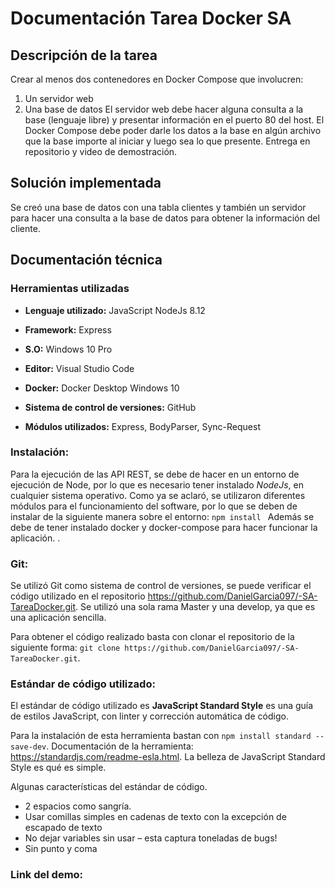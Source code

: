 
# Documentación Tarea Docker SA

## Descripción de la tarea

Crear al menos dos contenedores en Docker Compose que involucren:
1. Un servidor web
2. Una base de datos
El servidor web debe hacer alguna consulta a la base (lenguaje libre) y presentar información en el puerto 80 del host.
El Docker Compose debe poder darle los datos a la base en algún archivo que la base importe al iniciar y luego sea lo que presente.
Entrega en repositorio y video de demostración.

## Solución implementada
Se creó una base de datos con una tabla clientes y también un servidor para hacer una consulta a la base de datos para obtener la información del cliente.

## Documentación técnica

### Herramientas utilizadas
* **Lenguaje utilizado:** JavaScript NodeJs 8.12

* **Framework:** Express

* **S.O:** Windows 10 Pro

* **Editor:** Visual Studio Code

* **Docker:** Docker Desktop Windows 10

* **Sistema de control de versiones:** GitHub

* **Módulos utilizados:** Express, BodyParser, Sync-Request


### Instalación:
Para la ejecución de las API REST, se debe de hacer en un entorno de ejecución de Node, por lo que es necesario tener instalado *NodeJs*, en cualquier sistema operativo. Como ya se aclaró, se utilizaron diferentes módulos para el funcionamiento del software, por lo que se deben de instalar de la siguiente manera sobre el entorno: `npm install ` Además se debe de tener instalado docker y docker-compose para hacer funcionar la aplicación. .

### Git:
Se utilizó Git como sistema de control de versiones, se puede verificar el código utilizado en el repositorio https://github.com/DanielGarcia097/-SA-TareaDocker.git. Se utilizó una sola rama Master y una develop, ya que es una aplicación sencilla.

Para obtener el código realizado basta con clonar el repositorio de la siguiente forma:
`git clone https://github.com/DanielGarcia097/-SA-TareaDocker.git`.

### Estándar de código utilizado:
El estándar de código utilizado es **JavaScript Standard Style** es una guía de estilos JavaScript, con linter y corrección automática de código. 

Para la instalación de esta herramienta bastan con `npm install standard --save-dev`.
Documentación de la herramienta: https://standardjs.com/readme-esla.html.
La belleza de JavaScript Standard Style es qué es simple. 

Algunas características del estándar de código.

* 2 espacios como sangría.
* Usar comillas simples en cadenas de texto con la excepción de escapado de texto
* No dejar variables sin usar – esta captura toneladas de bugs!
* Sin punto y coma

### Link del demo:













